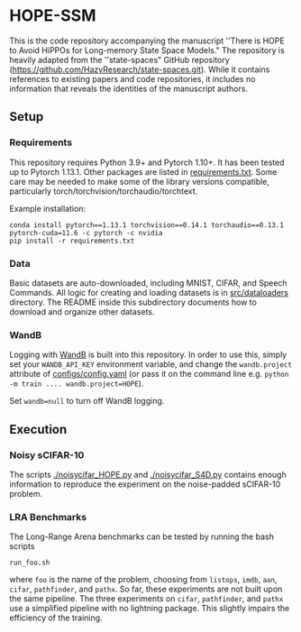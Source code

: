 # HOPE-SSM

This is the code repository accompanying the manuscript ''There is HOPE to Avoid HiPPOs for Long-memory State Space Models." The repository is heavily adapted from the ''state-spaces" GitHub repository (https://github.com/HazyResearch/state-spaces.git). While it contains references to existing papers and code repositories, it includes no information that reveals the identities of the manuscript authors.

## Setup

### Requirements
This repository requires Python 3.9+ and Pytorch 1.10+.
It has been tested up to Pytorch 1.13.1.
Other packages are listed in [requirements.txt](./requirements.txt).
Some care may be needed to make some of the library versions compatible, particularly torch/torchvision/torchaudio/torchtext.

Example installation:
```
conda install pytorch==1.13.1 torchvision==0.14.1 torchaudio==0.13.1 pytorch-cuda=11.6 -c pytorch -c nvidia
pip install -r requirements.txt
```

### Data

Basic datasets are auto-downloaded, including MNIST, CIFAR, and Speech Commands.
All logic for creating and loading datasets is in [src/dataloaders](./src/dataloaders/) directory.
The README inside this subdirectory documents how to download and organize other datasets.

### WandB

Logging with [WandB](https://wandb.ai/site) is built into this repository.
In order to use this, simply set your `WANDB_API_KEY` environment variable, and change the `wandb.project` attribute of [configs/config.yaml](configs/config.yaml) (or pass it on the command line e.g. `python -m train .... wandb.project=HOPE`).

Set `wandb=null` to turn off WandB logging.

## Execution

### Noisy sCIFAR-10

The scripts [./noisycifar_HOPE.py](./noisycifar_HOPE.py) and [./noisycifar_S4D.py](./noisycifar_S4D.py) contains enough information to reproduce the experiment on the noise-padded sCIFAR-10 problem.

### LRA Benchmarks

The Long-Range Arena benchmarks can be tested by running the bash scripts
```
run_foo.sh
```
where `foo` is the name of the problem, choosing from `listops`, `imdb`, `aan`, `cifar`, `pathfinder`, and `pathx`. So far, these experiments are not built upon the same pipeline. The three experiments on `cifar`, `pathfinder`, and `pathx` use a simplified pipeline with no lightning package. This slightly impairs the efficiency of the training.


